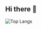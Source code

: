 ## Hi there 👋

![Top Langs](https://github-readme-stats.vercel.app/api/top-langs/?username=arapthor&layout=compact&theme=dark&hide-border=true)
<!--
**arapthor/arapthor** is a ✨ _special_ ✨ repository because its `README.md` (this file) appears on your GitHub profile.

Here are some ideas to get you started:

- 🔭 I’m currently working on ...
- 🌱 I’m currently learning ...
- 👯 I’m looking to collaborate on ...
- 🤔 I’m looking for help with ...
- 💬 Ask me about ...
- 📫 How to reach me: ...
- 😄 Pronouns: ...
- ⚡ Fun fact: ...
-->
